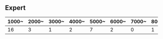 ## Expert

1000~|2000~|3000~|4000~|5000~|6000~|7000~|8000~|9000~|10000~|11000~|12000~|
--------|--------|--------|--------|--------|--------|--------|--------|--------|--------|--------|--------|
16|3|1|2|7|2|0|1|1|0|0|0|
